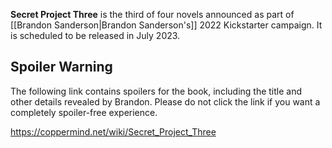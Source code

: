 **Secret Project Three** is the third of four novels announced as part of [[Brandon Sanderson\|Brandon Sanderson's]] 2022 Kickstarter campaign. It is scheduled to be released in July 2023.

## Spoiler Warning
The following link contains spoilers for the book, including the title and other details revealed by Brandon. Please do not click the link if you want a completely spoiler-free experience.




https://coppermind.net/wiki/Secret_Project_Three